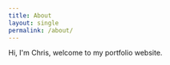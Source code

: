 ```yaml
---
title: About
layout: single
permalink: /about/
---
```


Hi, I'm Chris, welcome to my portfolio website.